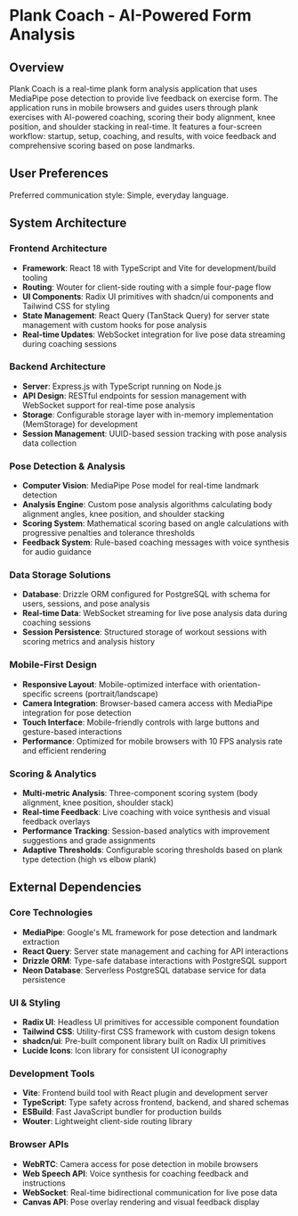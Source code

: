 # Plank Coach - AI-Powered Form Analysis

## Overview

Plank Coach is a real-time plank form analysis application that uses MediaPipe pose detection to provide live feedback on exercise form. The application runs in mobile browsers and guides users through plank exercises with AI-powered coaching, scoring their body alignment, knee position, and shoulder stacking in real-time. It features a four-screen workflow: startup, setup, coaching, and results, with voice feedback and comprehensive scoring based on pose landmarks.

## User Preferences

Preferred communication style: Simple, everyday language.

## System Architecture

### Frontend Architecture
- **Framework**: React 18 with TypeScript and Vite for development/build tooling
- **Routing**: Wouter for client-side routing with a simple four-page flow
- **UI Components**: Radix UI primitives with shadcn/ui components and Tailwind CSS for styling
- **State Management**: React Query (TanStack Query) for server state management with custom hooks for pose analysis
- **Real-time Updates**: WebSocket integration for live pose data streaming during coaching sessions

### Backend Architecture
- **Server**: Express.js with TypeScript running on Node.js
- **API Design**: RESTful endpoints for session management with WebSocket support for real-time pose analysis
- **Storage**: Configurable storage layer with in-memory implementation (MemStorage) for development
- **Session Management**: UUID-based session tracking with pose analysis data collection

### Pose Detection & Analysis
- **Computer Vision**: MediaPipe Pose model for real-time landmark detection
- **Analysis Engine**: Custom pose analysis algorithms calculating body alignment angles, knee position, and shoulder stacking
- **Scoring System**: Mathematical scoring based on angle calculations with progressive penalties and tolerance thresholds
- **Feedback System**: Rule-based coaching messages with voice synthesis for audio guidance

### Data Storage Solutions
- **Database**: Drizzle ORM configured for PostgreSQL with schema for users, sessions, and pose analysis
- **Real-time Data**: WebSocket streaming for live pose analysis data during coaching sessions
- **Session Persistence**: Structured storage of workout sessions with scoring metrics and analysis history

### Mobile-First Design
- **Responsive Layout**: Mobile-optimized interface with orientation-specific screens (portrait/landscape)
- **Camera Integration**: Browser-based camera access with MediaPipe integration for pose detection
- **Touch Interface**: Mobile-friendly controls with large buttons and gesture-based interactions
- **Performance**: Optimized for mobile browsers with 10 FPS analysis rate and efficient rendering

### Scoring & Analytics
- **Multi-metric Analysis**: Three-component scoring system (body alignment, knee position, shoulder stack)
- **Real-time Feedback**: Live coaching with voice synthesis and visual feedback overlays
- **Performance Tracking**: Session-based analytics with improvement suggestions and grade assignments
- **Adaptive Thresholds**: Configurable scoring thresholds based on plank type detection (high vs elbow plank)

## External Dependencies

### Core Technologies
- **MediaPipe**: Google's ML framework for pose detection and landmark extraction
- **React Query**: Server state management and caching for API interactions
- **Drizzle ORM**: Type-safe database interactions with PostgreSQL support
- **Neon Database**: Serverless PostgreSQL database service for data persistence

### UI & Styling
- **Radix UI**: Headless UI primitives for accessible component foundation
- **Tailwind CSS**: Utility-first CSS framework with custom design tokens
- **shadcn/ui**: Pre-built component library built on Radix UI primitives
- **Lucide Icons**: Icon library for consistent UI iconography

### Development Tools
- **Vite**: Frontend build tool with React plugin and development server
- **TypeScript**: Type safety across frontend, backend, and shared schemas
- **ESBuild**: Fast JavaScript bundler for production builds
- **Wouter**: Lightweight client-side routing library

### Browser APIs
- **WebRTC**: Camera access for pose detection in mobile browsers
- **Web Speech API**: Voice synthesis for coaching feedback and instructions
- **WebSocket**: Real-time bidirectional communication for live pose data
- **Canvas API**: Pose overlay rendering and visual feedback display